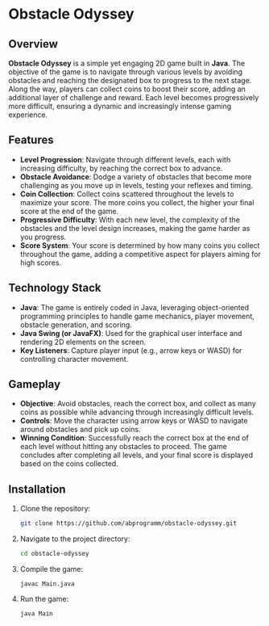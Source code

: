 # Obstacle Odyssey

## Overview

**Obstacle Odyssey** is a simple yet engaging 2D game built in **Java**. The objective of the game is to navigate through various levels by avoiding obstacles and reaching the designated box to progress to the next stage. Along the way, players can collect coins to boost their score, adding an additional layer of challenge and reward. Each level becomes progressively more difficult, ensuring a dynamic and increasingly intense gaming experience.

## Features

- **Level Progression**: Navigate through different levels, each with increasing difficulty, by reaching the correct box to advance.
- **Obstacle Avoidance**: Dodge a variety of obstacles that become more challenging as you move up in levels, testing your reflexes and timing.
- **Coin Collection**: Collect coins scattered throughout the levels to maximize your score. The more coins you collect, the higher your final score at the end of the game.
- **Progressive Difficulty**: With each new level, the complexity of the obstacles and the level design increases, making the game harder as you progress.
- **Score System**: Your score is determined by how many coins you collect throughout the game, adding a competitive aspect for players aiming for high scores.

## Technology Stack

- **Java**: The game is entirely coded in Java, leveraging object-oriented programming principles to handle game mechanics, player movement, obstacle generation, and scoring.
- **Java Swing (or JavaFX)**: Used for the graphical user interface and rendering 2D elements on the screen.
- **Key Listeners**: Capture player input (e.g., arrow keys or WASD) for controlling character movement.

## Gameplay

- **Objective**: Avoid obstacles, reach the correct box, and collect as many coins as possible while advancing through increasingly difficult levels.
- **Controls**: Move the character using arrow keys or WASD to navigate around obstacles and pick up coins.
- **Winning Condition**: Successfully reach the correct box at the end of each level without hitting any obstacles to proceed. The game concludes after completing all levels, and your final score is displayed based on the coins collected.

## Installation

1. Clone the repository:
   ```bash
   git clone https://github.com/abprogramm/obstacle-odyssey.git
   ```

2. Navigate to the project directory:
   ```bash
   cd obstacle-odyssey
   ```

3. Compile the game:
   ```
   javac Main.java
   ```

4. Run the game:
   ```
   java Main
   ```

